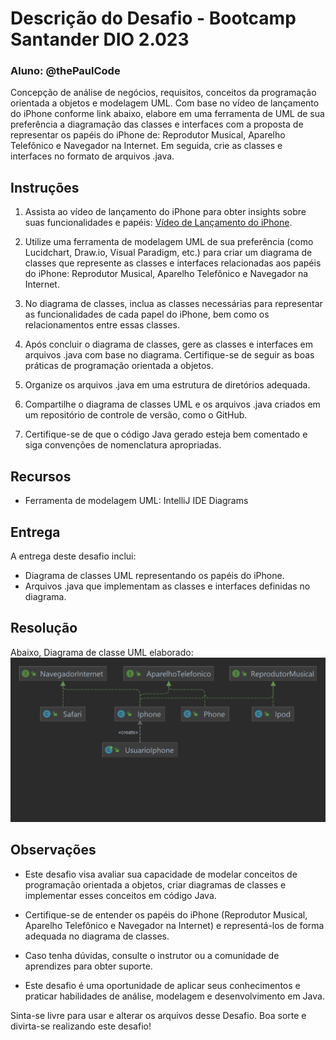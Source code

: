 # Descrição do Desafio - Bootcamp Santander DIO 2.023

### Aluno: @thePaulCode
Concepção de análise de negócios, requisitos, conceitos da programação orientada a objetos e modelagem UML. Com base no vídeo de lançamento do iPhone conforme link abaixo, elabore em uma ferramenta de UML de sua preferência a diagramação das classes e interfaces com a proposta de representar os papéis do iPhone de: Reprodutor Musical, Aparelho Telefônico e Navegador na Internet. Em seguida, crie as classes e interfaces no formato de arquivos .java.

## Instruções

1. Assista ao vídeo de lançamento do iPhone para obter insights sobre suas funcionalidades e papéis: [Vídeo de Lançamento do iPhone](link_para_o_vídeo).

2. Utilize uma ferramenta de modelagem UML de sua preferência (como Lucidchart, Draw.io, Visual Paradigm, etc.) para criar um diagrama de classes que represente as classes e interfaces relacionadas aos papéis do iPhone: Reprodutor Musical, Aparelho Telefônico e Navegador na Internet.

3. No diagrama de classes, inclua as classes necessárias para representar as funcionalidades de cada papel do iPhone, bem como os relacionamentos entre essas classes.

4. Após concluir o diagrama de classes, gere as classes e interfaces em arquivos .java com base no diagrama. Certifique-se de seguir as boas práticas de programação orientada a objetos.

5. Organize os arquivos .java em uma estrutura de diretórios adequada.

6. Compartilhe o diagrama de classes UML e os arquivos .java criados em um repositório de controle de versão, como o GitHub.

7. Certifique-se de que o código Java gerado esteja bem comentado e siga convenções de nomenclatura apropriadas.

## Recursos

-  Ferramenta de modelagem UML: IntelliJ IDE Diagrams

## Entrega

A entrega deste desafio inclui:

- Diagrama de classes UML representando os papéis do iPhone.
- Arquivos .java que implementam as classes e interfaces definidas no diagrama.

## Resolução
Abaixo, Diagrama de classe UML elaborado:
![img_3.png](img_3.png)
## Observações

- Este desafio visa avaliar sua capacidade de modelar conceitos de programação orientada a objetos, criar diagramas de classes e implementar esses conceitos em código Java.

- Certifique-se de entender os papéis do iPhone (Reprodutor Musical, Aparelho Telefônico e Navegador na Internet) e representá-los de forma adequada no diagrama de classes.

- Caso tenha dúvidas, consulte o instrutor ou a comunidade de aprendizes para obter suporte.

- Este desafio é uma oportunidade de aplicar seus conhecimentos e praticar habilidades de análise, modelagem e desenvolvimento em Java.

Sinta-se livre para usar e alterar os arquivos desse Desafio. Boa sorte e divirta-se realizando este desafio!








